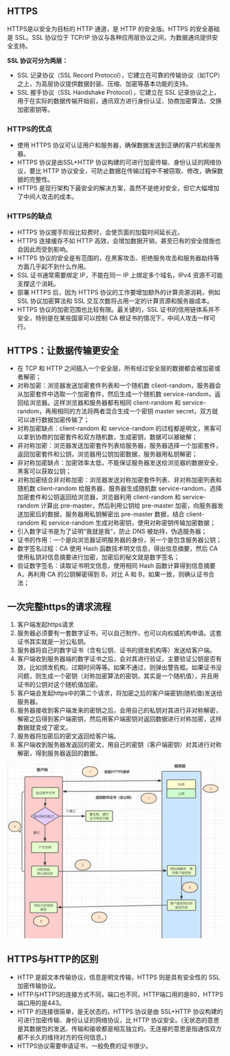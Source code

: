## HTTPS

HTTPS是以安全为目标的 HTTP 通道，是 HTTP 的安全版。HTTPS 的安全基础是 SSL。SSL 协议位于 TCP/IP 协议与各种应用层协议之间，为数据通讯提供安全支持。

**SSL 协议可分为两层：**

- SSL 记录协议（SSL Record Protocol），它建立在可靠的传输协议（如TCP）之上，为高层协议提供数据封装、压缩、加密等基本功能的支持。
- SSL 握手协议（SSL Handshake Protocol），它建立在 SSL 记录协议之上，用于在实际的数据传输开始前，通讯双方进行身份认证、协商加密算法、交换加密密钥等。

### **HTTPS的优点**

- 使用 HTTPS 协议可认证用户和服务器，确保数据发送到正确的客户机和服务器。
- HTTPS 协议是由SSL+HTTP 协议构建的可进行加密传输、身份认证的网络协议，要比 HTTP 协议安全，可防止数据在传输过程中不被窃取、修改，确保数据的完整性。
- HTTPS 是现行架构下最安全的解决方案，虽然不是绝对安全，但它大幅增加了中间人攻击的成本。

### **HTTPS的缺点**

- HTTPS 协议握手阶段比较费时，会使页面的加载时间延长近。
- HTTPS 连接缓存不如 HTTP 高效，会增加数据开销，甚至已有的安全措施也会因此而受到影响。
- HTTPS 协议的安全是有范围的，在黑客攻击、拒绝服务攻击和服务器劫持等方面几乎起不到什么作用。
- SSL 证书通常需要绑定 IP，不能在同一 IP 上绑定多个域名，IPv4 资源不可能支撑这个消耗。
- 部署 HTTPS 后，因为 HTTPS 协议的工作要增加额外的计算资源消耗，例如 SSL 协议加密算法和 SSL 交互次数将占用一定的计算资源和服务器成本。
- HTTPS 协议的加密范围也比较有限。最关键的，SSL 证书的信用链体系并不安全，特别是在某些国家可以控制 CA 根证书的情况下，中间人攻击一样可行。

## **HTTPS：让数据传输更安全**

- 在 TCP 和 HTTP 之间插入一个安全层，所有经过安全层的数据都会被加密或者解密；
- 对称加密：浏览器发送加密套件列表和一个随机数 client-random，服务器会从加密套件中选取一个加密套件，然后生成一个随机数 service-random，返回给浏览器。这样浏览器和服务器都有相同 client-random 和 service-random，再用相同的方法将两者混合生成一个密钥 master secret，双方就可以进行数据加密传输了；
- 对称加密缺点：client-random 和 service-random 的过程都是明文，黑客可以拿到协商的加密套件和双方随机数，生成密钥，数据可以被破解；
- 非对称加密：浏览器发送加密套件列表给服务器，服务器选择一个加密套件，返回加密套件和公钥，浏览器用公钥加密数据，服务器用私钥解密；
- 非对称加密缺点：加密效率太低，不能保证服务器发送给浏览器的数据安全，黑客可以获取公钥；
- 对称加密结合非对称加密：浏览器发送对称加密套件列表、非对称加密列表和随机数 client-random 给服务器，服务器生成随机数 service-random，选择加密套件和公钥返回给浏览器，浏览器利用 client-random 和 service-random 计算出 pre-master，然后利用公钥给 pre-master 加密，向服务器发送加密后的数据，服务器用私钥解密出 pre-master 数据，结合 client-random 和 service-random 生成对称密钥，使用对称密钥传输加密数据；
- 引入数字证书是为了证明“我就是我”，防止 DNS 被劫持，伪造服务器；
- 证书的作用：一个是向浏览器证明服务器的身份，另一个是包含服务器公钥；
- 数字签名过程：CA 使用 Hash 函数技术明文信息，得出信息摘要，然后 CA 使用私钥对信息摘要进行加密，加密后的秘文就是数字签名；
- 验证数字签名：读取证书明文信息，使用相同 Hash 函数计算得到信息摘要 A，再利用 CA 的公钥解密得到 B，对比 A 和 B，如果一致，则确认证书合法；

## 一次完整https的请求流程

1. 客户端发起https请求
2. 服务器必须要有一套数字证书，可以自己制作，也可以向权威机构申请。这套证书其实就是一对公私钥。
3. 服务器将自己的数字证书（含有公钥、证书的颁发机构等）发送给客户端。
4. 客户端收到服务器端的数字证书之后，会对其进行验证，主要验证公钥是否有效，比如颁发机构，过期时间等等。如果不通过，则弹出警告框。如果证书没问题，则生成一个密钥（对称加密算法的密钥，其实是一个随机值），并且用证书的公钥对这个随机值加密。
5. 客户端会发起https中的第二个请求，将加密之后的客户端密钥(随机值)发送给服务器。
6. 服务器接收到客户端发来的密钥之后，会用自己的私钥对其进行非对称解密，解密之后得到客户端密钥，然后用客户端密钥对返回数据进行对称加密，这样数据就变成了密文。
7. 服务器将加密后的密文返回给客户端。
8. 客户端收到服务器发返回的密文，用自己的密钥（客户端密钥）对其进行对称解密，得到服务器返回的数据。

![image-20220704193855993](../../assets/计算机网络/image-20220704193855993.png)



## HTTPS与HTTP的区别

- HTTP 是超文本传输协议，信息是明文传输，HTTPS 则是具有安全性的 SSL 加密传输协议。
- HTTP与HTTPS的连接方式不同，端口也不同，HTTP端口用的是80，HTTPS端口用的是443。
- HTTP 的连接很简单，是无状态的。HTTPS 协议是由 SSL+HTTP 协议构建的可进行加密传输、身份认证的网络协议，比 HTTP 协议安全。(无状态的意思是其数据包的发送、传输和接收都是相互独立的。无连接的意思是指通信双方都不长久的维持对方的任何信息。)
- HTTPS协议需要申请证书，一般免费的证书很少。


